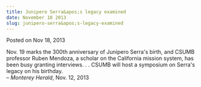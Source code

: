 ```yaml
---
title: Junipero Serra&apos;s legacy examined
date: November 18 2013
slug: junipero-serra&apos;s-legacy-examined
---
```


 



<span class="date">Posted on Nov 18, 2013    </span>
<p>Nov. 19 marks the 300th anniversary of Junipero Serra&apos;s birth,
and CSUMB professor Ruben Mendoza, a scholar on the California
mission system, has been busy granting interviews. . . CSUMB will
host a symposium on Serra&apos;s legacy on his birthday.<br>
&#x2013; <em>Monterey Herald</em>, Nov. 12, 2013</br></p>





 
